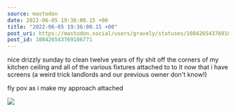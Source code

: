 ```yaml
---
source: mastodon
date: 2022-06-05 19:36:00.15 +00
title: "2022-06-05 19:36:00.15 +00"
post_uri: https://mastodon.social/users/gravely/statuses/108426543769186771
post_id: 108426543769186771
---
```

nice drizzly sunday to clean twelve years of fly shit off the corners of my kitchen ceiling and all of the various fixtures attached to to it now that i have screens (a weird trick landlords and our previous owner don't know!)

fly pov as i make my approach attached


![](/images/108426543723442856.jpg)

